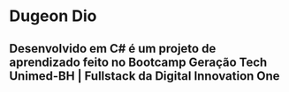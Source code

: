 # Dugeon Dio

## Desenvolvido em C# é um projeto de aprendizado feito no Bootcamp Geração Tech Unimed-BH | Fullstack da Digital Innovation One
